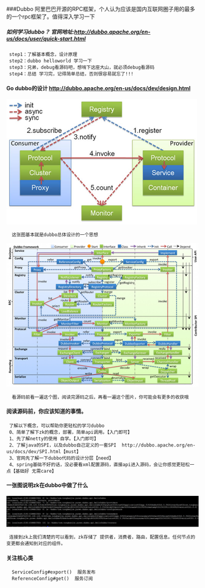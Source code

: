 ###Dubbo 阿里巴巴开源的RPC框架，个人认为应该是国内互联网圈子用的最多的一个rpc框架了。值得深入学习一下

##### 如何学习dubbo？ 官网地址:http://dubbo.apache.org/en-us/docs/user/quick-start.html

     step1：了解基本概念，设计原理
     step2：dubbo helloworld 学习一下
     step3：兄弟，debug看源码吧，想啃下这座大山，就必须debug看源码
     step4：总结 学习完，记得简单总结，否则很容易就忘了!!!
     
#### Go  dubbo的设计 http://dubbo.apache.org/en-us/docs/dev/design.html 

![dubbo核心主成的关系]( /doc/dubbo/dubbo-relation.jpg)
      
      这张图基本就是dubbo总体设计的一个思想
     
     
![dubbo分层设计]( /doc/dubbo/dubbo分层设计.jpg)
     
      看源码前看一遍这个图，阅读完源码之后，再看一遍这个图片，你可能会有更多的收获哦
     

#### 阅读源码前，你应该知道的事情。
     
     了解以下概念，可以帮助你更轻松的学习dubbo
     0、简单了解下zk的概念，部署，简单api调用。【入门即可】
     1、先了解netty的使用 自学。【入门即可】
     2、了解java的SPI，以及dubbo自己定义的一套SPI  http://dubbo.apache.org/en-us/docs/dev/SPI.html【must】
     3、官网先了解一下dubbo代码的设计分层【need】
     4、spring基础不好的话，没必要看xml配置源码，直接api进入源码，会让你感觉更轻松一点【基础好 无需care】


#### 一张图说明zk在dubbo中做了什么
![zk存储了什么信息？]( /doc/dubbo/zookeeper在dubbo中到底做了什么.png)
     
     连接到zk上我们清楚的可以看到，zk存储了 提供者，消费者，路由，配置信息。任何节点的变更都会通知到对应的组件。


#### 关注核心类 

      ServiceConfig#export()  服务发布
      ReferenceConfig#get()  服务订阅